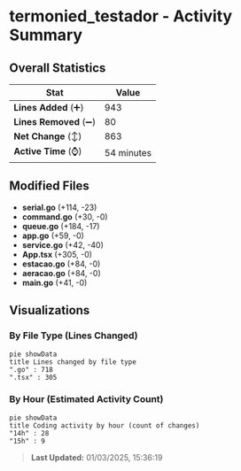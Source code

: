 # termonied_testador - Activity Summary 

## Overall Statistics

| Stat                   | Value                                                             |
| ---------------------- | ----------------------------------------------------------------- |
| **Lines Added** (➕)   | 943                                          |
| **Lines Removed** (➖) | 80                                        |
| **Net Change** (↕)    | 863                |
| **Active Time** (⌚)   | 54 minutes |


## Modified Files
- **serial.go** (+114, -23)
- **command.go** (+30, -0)
- **queue.go** (+184, -17)
- **app.go** (+59, -0)
- **service.go** (+42, -40)
- **App.tsx** (+305, -0)
- **estacao.go** (+84, -0)
- **aeracao.go** (+84, -0)
- **main.go** (+41, -0)

## Visualizations

### By File Type (Lines Changed)

```mermaid
pie showData
title Lines changed by file type
".go" : 718
".tsx" : 305
```

### By Hour (Estimated Activity Count)

```mermaid
pie showData
title Coding activity by hour (count of changes)
"14h" : 28
"15h" : 9
```


> **Last Updated:** 01/03/2025, 15:36:19